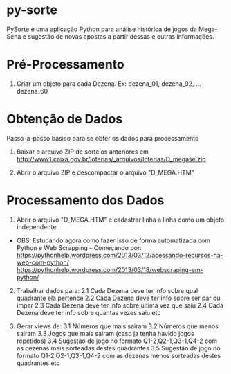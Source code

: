 # py-sorte
PySorte é uma aplicação Python para análise histórica de jogos da Mega-Sena e sugestão de novas apostas a partir dessas e outras informações.

# Pré-Processamento

1. Criar um objeto para cada Dezena. Ex: dezena_01, dezena_02, ... dezena_60

# Obtenção de Dados

Passo-a-passo básico para se obter os dados para processamento

1. Baixar o arquivo ZIP de sorteios anteriores em http://www1.caixa.gov.br/loterias/_arquivos/loterias/D_megase.zip

2. Abrir o arquivo ZIP e descompactar o arquivo "D_MEGA.HTM"

# Processamento dos Dados

1. Abrir o arquivo "D_MEGA.HTM" e cadastrar linha a linha como um objeto independente

 - OBS: Estudando agora como fazer isso de forma automatizada com Python e Web Scrapping - Começando por:
	https://pythonhelp.wordpress.com/2013/03/12/acessando-recursos-na-web-com-python/
	https://pythonhelp.wordpress.com/2013/03/18/webscraping-em-python/

2. Trabalhar dados para:
	2.1 Cada Dezena deve ter info sobre qual quadrante ela pertence
	2.2 Cada Dezena deve ter info sobre ser par ou impar
	2.3 Cada Dezena deve ter info sobre ultima vez que saiu
	2.4 Cada Dezena deve ter info sobre quantas vezes saiu
	etc
	
3. Gerar views de:
	3.1 Números que mais sairam
	3.2 Números que menos sairam
	3.3 Jogos que mais sairam (caso ja tenha havido jogos repetidos)
	3.4 Sugestão de jogo no formato Q1-2,Q2-1,Q3-1,Q4-2 com as dezenas mais sorteadas destes quadrantes
	3.5 Sugestão de jogo no formato Q1-2,Q2-1,Q3-1,Q4-2 com as dezenas menos sorteadas destes quadrantes
	etc
